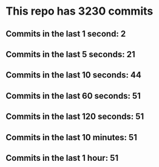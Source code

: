 # This repo has 3230 commits

## Commits in the last 1 second: 2
## Commits in the last 5 seconds: 21
## Commits in the last 10 seconds: 44
## Commits in the last 60 seconds: 51
## Commits in the last 120 seconds: 51
## Commits in the last 10 minutes: 51
## Commits in the last 1 hour: 51
